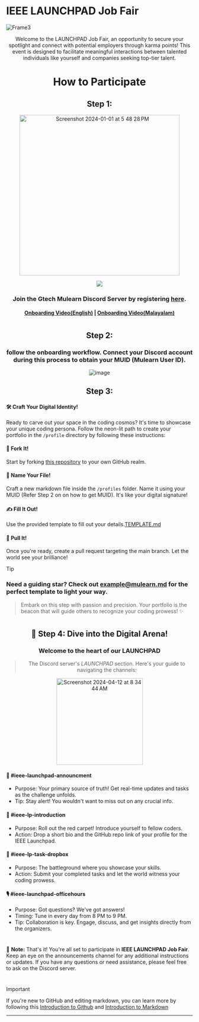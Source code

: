 # IEEE LAUNCHPAD Job Fair







![Frame3](https://github.com/gtech-mulearn/IEEE-LAUNCHPAD/assets/94307781/33c8ad32-fb7e-4a84-8c05-054c697904fc)







<div align="center">
Welcome to the LAUNCHPAD Job Fair, an opportunity to secure your spotlight and connect with potential employers through karma points! This event is designed to facilitate meaningful interactions between talented individuals like yourself and companies seeking top-tier talent.
</div>

#






<div align="center">




# How to Participate

## Step 1:



<!-- <img width="428" alt="Screenshot 2023-10-01 at 8 37 38 PM" src="https://github.com/gtech-mulearn/Top-100-Coders/assets/94307781/8f82a51b-a703-4de2-a714-2e6d876dea83"> -->
<img width="432" alt="Screenshot 2024-01-01 at 5 48 28 PM" src="https://github.com/gtech-mulearn/Top-100-Coders/assets/94307781/27196322-f99f-4812-8241-a1fcb07821d0">

[![](https://dcbadge.vercel.app/api/server/ejvqFFXmYS?theme=discord-inverted)](https://discord.gg/ejvqFFXmYS)

### Join the Gtech Mulearn Discord Server by registering [here](https://app.mulearn.org/register).
#### [Onboarding Video(English)](https://www.youtube.com/watch?v=Pjpms7b0mAI) | [Onboarding Video(Malayalam)](https://www.youtube.com/watch?v=qVj_5Pga3XY)

#

## Step 2:

### follow the onboarding workflow. Connect your Discord account during this process to obtain your MUID (Mulearn User ID).

![image](https://github.com/gtech-mulearn/Top-100-Coders/assets/94307781/7c534dc6-0e4f-43ae-b8d6-10a2c3283a35)

</div>

<div align="center">

## Step 3:

</div>


#### 🛠️ Craft Your Digital Identity!

Ready to carve out your space in the coding cosmos? It's time to showcase your unique coding persona. Follow the neon-lit path to create your portfolio in the `/profile` directory by following these instructions:

#### 🍴 Fork It!

Start by forking [this repository](https://github.com/gtech-mulearn/IEEE-LAUNCHPAD/fork) to your own GitHub realm.

#### 📄 Name Your File!

Craft a new markdown file inside the `/profiles` folder. Name it using your MUID (Refer Step 2 on on how to get MUID). It's like your digital signature!

#### ✍️ Fill It Out!

Use the provided template to fill out your details.[TEMPLATE.md](./TEMPLATE.md)

#### 🚀 Pull It!

Once you're ready, create a pull request targeting the main branch. Let the world see your brilliance!

> [!TIP]
> ### Need a guiding star? Check out [example@mulearn.md](./profile/vishakhabhayan@mulearn.md) for the perfect template to light your way.



> Embark on this step with passion and precision.
> Your portfolio is the beacon that will guide others to recognize your coding prowess! ✨






#


<div align="center">

## 🚀 Step 4: Dive into the Digital Arena!

### Welcome to the heart of our **LAUNCHPAD**

> The Discord server's *LAUNCHPAD* section. Here's your guide to navigating the channels:


<img width="233" alt="Screenshot 2024-04-12 at 8 34 44 AM" src="https://github.com/gtech-mulearn/IEEE-LAUNCHPAD/assets/94307781/5155afee-9d3d-4171-9ae6-38ec7110be31">



</div>

<div align="left">

#### 📢 #ieee-launchpad-announcment 

- Purpose: Your primary source of truth! Get real-time updates and tasks as the challenge unfolds.
- Tip: Stay alert! You wouldn't want to miss out on any crucial info.

#### 🤖 #ieee-lp-introduction 
- Purpose: Roll out the red carpet! Introduce yourself to fellow coders.
- Action: Drop a short bio and the GitHub repo link of your profile for the IEEE Launchpad.

#### 🚀 #ieee-lp-task-dropbox

- Purpose: The battleground where you showcase your skills.
- Action: Submit your completed tasks and let the world witness your coding prowess.

#### 🎙️ #ieee-launchpad-officehours

- Purpose: Got questions? We've got answers!
- Timing: Tune in every day from 8 PM to 9 PM.
- Tip: Collaboration is key. Engage, discuss, and get insights directly from the organizers.


</div>


</div>

#


:memo: **Note:** That's it! You're all set to participate in **IEEE LAUNCHPAD Job Fair**. Keep an eye on the announcements channel for any additional instructions or updates. If you have any questions or need assistance, please feel free to ask on the Discord server.

#

> [!IMPORTANT]  
> If you're new to GitHub and editing markdown, you can learn more by following this [Introduction to Github](https://learn.microsoft.com/en-us/training/modules/introduction-to-github/) and [Introduction to Markdown](https://learn.microsoft.com/en-us/training/modules/communicate-using-markdown/)



---

